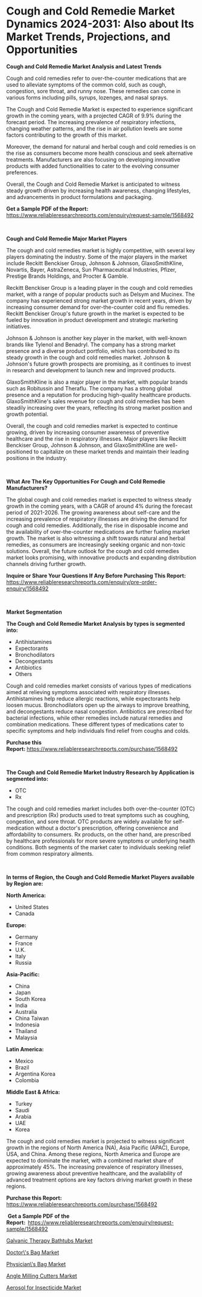 <p><h1>Cough and Cold Remedie Market Dynamics 2024-2031: Also about Its Market Trends, Projections, and Opportunities</h1></p><p><strong>Cough and Cold Remedie Market Analysis and Latest Trends</strong></p>
<p><p>Cough and cold remedies refer to over-the-counter medications that are used to alleviate symptoms of the common cold, such as cough, congestion, sore throat, and runny nose. These remedies can come in various forms including pills, syrups, lozenges, and nasal sprays.</p><p>The Cough and Cold Remedie Market is expected to experience significant growth in the coming years, with a projected CAGR of 9.9% during the forecast period. The increasing prevalence of respiratory infections, changing weather patterns, and the rise in air pollution levels are some factors contributing to the growth of this market.</p><p>Moreover, the demand for natural and herbal cough and cold remedies is on the rise as consumers become more health conscious and seek alternative treatments. Manufacturers are also focusing on developing innovative products with added functionalities to cater to the evolving consumer preferences.</p><p>Overall, the Cough and Cold Remedie Market is anticipated to witness steady growth driven by increasing health awareness, changing lifestyles, and advancements in product formulations and packaging.</p></p>
<p><strong>Get a Sample PDF of the Report:&nbsp;</strong> <a href="https://www.reliableresearchreports.com/enquiry/request-sample/1568492">https://www.reliableresearchreports.com/enquiry/request-sample/1568492</a></p>
<p>&nbsp;</p>
<p><strong>Cough and Cold Remedie Major Market Players</strong></p>
<p><p>The cough and cold remedies market is highly competitive, with several key players dominating the industry. Some of the major players in the market include Reckitt Benckiser Group, Johnson & Johnson, GlaxoSmithKline, Novartis, Bayer, AstraZeneca, Sun Pharmaceutical Industries, Pfizer, Prestige Brands Holdings, and Procter & Gamble.</p><p>Reckitt Benckiser Group is a leading player in the cough and cold remedies market, with a range of popular products such as Delsym and Mucinex. The company has experienced strong market growth in recent years, driven by increasing consumer demand for over-the-counter cold and flu remedies. Reckitt Benckiser Group's future growth in the market is expected to be fueled by innovation in product development and strategic marketing initiatives.</p><p>Johnson & Johnson is another key player in the market, with well-known brands like Tylenol and Benadryl. The company has a strong market presence and a diverse product portfolio, which has contributed to its steady growth in the cough and cold remedies market. Johnson & Johnson's future growth prospects are promising, as it continues to invest in research and development to launch new and improved products.</p><p>GlaxoSmithKline is also a major player in the market, with popular brands such as Robitussin and Theraflu. The company has a strong global presence and a reputation for producing high-quality healthcare products. GlaxoSmithKline's sales revenue for cough and cold remedies has been steadily increasing over the years, reflecting its strong market position and growth potential.</p><p>Overall, the cough and cold remedies market is expected to continue growing, driven by increasing consumer awareness of preventive healthcare and the rise in respiratory illnesses. Major players like Reckitt Benckiser Group, Johnson & Johnson, and GlaxoSmithKline are well-positioned to capitalize on these market trends and maintain their leading positions in the industry.</p></p>
<p>&nbsp;</p>
<p><strong>What Are The Key Opportunities For Cough and Cold Remedie Manufacturers?</strong></p>
<p><p>The global cough and cold remedies market is expected to witness steady growth in the coming years, with a CAGR of around 4% during the forecast period of 2021-2026. The growing awareness about self-care and the increasing prevalence of respiratory illnesses are driving the demand for cough and cold remedies. Additionally, the rise in disposable income and the availability of over-the-counter medications are further fueling market growth. The market is also witnessing a shift towards natural and herbal remedies, as consumers are increasingly seeking organic and non-toxic solutions. Overall, the future outlook for the cough and cold remedies market looks promising, with innovative products and expanding distribution channels driving further growth.</p></p>
<p><strong>Inquire or Share Your Questions If Any Before Purchasing This Report:</strong> <a href="https://www.reliableresearchreports.com/enquiry/pre-order-enquiry/1568492">https://www.reliableresearchreports.com/enquiry/pre-order-enquiry/1568492</a></p>
<p>&nbsp;</p>
<p><strong>Market Segmentation</strong></p>
<p><strong>The Cough and Cold Remedie Market Analysis by types is segmented into:</strong></p>
<p><ul><li>Antihistamines</li><li>Expectorants</li><li>Bronchodilators</li><li>Decongestants</li><li>Antibiotics</li><li>Others</li></ul></p>
<p><p>Cough and cold remedies market consists of various types of medications aimed at relieving symptoms associated with respiratory illnesses. Antihistamines help reduce allergic reactions, while expectorants help loosen mucus. Bronchodilators open up the airways to improve breathing, and decongestants reduce nasal congestion. Antibiotics are prescribed for bacterial infections, while other remedies include natural remedies and combination medications. These different types of medications cater to specific symptoms and help individuals find relief from coughs and colds.</p></p>
<p><strong>Purchase this Report:&nbsp;</strong><a href="https://www.reliableresearchreports.com/purchase/1568492">https://www.reliableresearchreports.com/purchase/1568492</a></p>
<p>&nbsp;</p>
<p><strong>The Cough and Cold Remedie Market Industry Research by Application is segmented into:</strong></p>
<p><ul><li>OTC</li><li>Rx</li></ul></p>
<p><p>The cough and cold remedies market includes both over-the-counter (OTC) and prescription (Rx) products used to treat symptoms such as coughing, congestion, and sore throat. OTC products are widely available for self-medication without a doctor's prescription, offering convenience and affordability to consumers. Rx products, on the other hand, are prescribed by healthcare professionals for more severe symptoms or underlying health conditions. Both segments of the market cater to individuals seeking relief from common respiratory ailments.</p></p>
<p>&nbsp;</p>
<p><strong>In terms of Region, the Cough and Cold Remedie Market Players available by Region are:</strong></p>
<p>
    <p> <strong> North America: </strong>
        <ul>
            <li>United States</li>
            <li>Canada</li>
        </ul>
        </p> 
    <p> <strong> Europe: </strong>
        <ul>
            <li>Germany</li>
            <li>France</li>
            <li>U.K.</li>
            <li>Italy</li>
            <li>Russia</li>
        </ul>
        </p> 
    <p> <strong> Asia-Pacific: </strong>
        <ul>
            <li>China</li>
            <li>Japan</li>
            <li>South Korea</li>
            <li>India</li>
            <li>Australia</li>
            <li>China Taiwan</li>
            <li>Indonesia</li>
            <li>Thailand</li>
            <li>Malaysia</li>
        </ul>
        </p> 
    <p> <strong> Latin America: </strong>
        <ul>
            <li>Mexico</li>
            <li>Brazil</li>
            <li>Argentina Korea</li>
            <li>Colombia</li>
        </ul>
        </p> 
    <p> <strong> Middle East & Africa: </strong>
        <ul>
            <li>Turkey</li>
            <li>Saudi</li>
            <li>Arabia</li>
            <li>UAE</li>
            <li>Korea</li>
        </ul>
    </p>
    </p>
<p><p>The cough and cold remedies market is projected to witness significant growth in the regions of North America (NA), Asia Pacific (APAC), Europe, USA, and China. Among these regions, North America and Europe are expected to dominate the market, with a combined market share of approximately 45%. The increasing prevalence of respiratory illnesses, growing awareness about preventive healthcare, and the availability of advanced treatment options are key factors driving market growth in these regions.</p></p>
<p><strong>Purchase this Report: </strong><a href="https://www.reliableresearchreports.com/purchase/1568492">https://www.reliableresearchreports.com/purchase/1568492</a></p>
<p>&nbsp;<strong>Get a Sample PDF of the Report:&nbsp;&nbsp;</strong><a href="https://www.reliableresearchreports.com/enquiry/request-sample/1568492">https://www.reliableresearchreports.com/enquiry/request-sample/1568492</a></p>
<p><strong></strong></p>
<p><p><a href="https://github.com/santosh758595/Market-Research-Report-List-3/blob/main/galvanic-therapy-bathtubs-market.md">Galvanic Therapy Bathtubs Market</a></p><p><a href="https://github.com/elizabethdagraca/Market-Research-Report-List-2/blob/main/doctors-bag-market.md">Doctor\'s Bag Market</a></p><p><a href="https://github.com/zjyglelu/Market-Research-Report-List-1/blob/main/physicians-bag-market.md">Physician\'s Bag Market</a></p><p><a href="https://issuu.com/reportprime-2/docs/angle-milling-cutters-market-size-2030.pptx">Angle Milling Cutters Market</a></p><p><a href="https://issuu.com/reportprime-2/docs/aerosol-for-insecticide-market-size-2030.pptx">Aerosol for Insecticide Market</a></p></p>